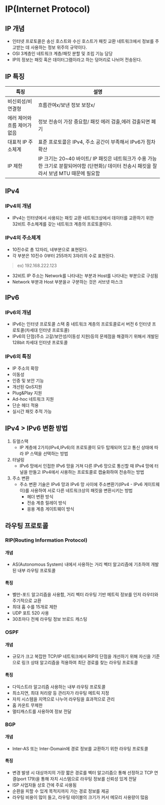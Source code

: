 # IP(Internet Protocol)

## IP 개념
* 인터넷 프로토콜은 송신 호스트와 수신 호스트가 패킷 교환 네트워크에서 정보를 주고받는 데 사용하는 정보 위주의 규약이다.
* OSI 3계층인 네트워크 계층/패킷 분할 및 조립 기능 담당
* IP의 정보는 패킷 혹은 데이터그램이라고 하는 덩어리로 나뉘어 전송된다.

## IP 특징
|특징| 설명               |
|---|------------------|
|비신뢰성/비연결형| 흐름관여x/보낸 정보 보장x/ |
|에러 제어와 흐름 제어가 없음|정보 전송이 가장 중요함/ 패킷 에러 검출,에러 검출되면 폐기|
| 대표적 IP 주소체계 | 표준 프로토콜은 IPv4, 주소 공간이 부족해서 IPv6가 점차 확산|
|IP 제한| IP 크기는 20~40 바이트/ IP 패킷은 네트워크가 수용 가능한 크기로 분할되어야함 (단편화)/ 데이터 전송시 패킷을 잘라서 보냄 MTU 때문에 필요함|

## IPv4
### IPv4의 개념
* IPv4는 인터넷에서 사용되는 패킷 교환 네트워크상에서 데이터를 교환하기 위한 32비트 주소체계를 갖는 네트워크 계층의 프로토콜이다.
### IPv4의 주소체계
* 10진수로 총 12자리, 네부분으로 표현된다.
* 각 부분은 10진수 0부터 255까지 3자리의 수로 표현된다.
>ex) 192.168.222.123
* 32비트 IP 주소는 Network를 나타내는 부분과 Host를 나타내는 부분으로 구성됨 
* Network 부분과 Host 부분을ㄹ 구분하는 것은 서브넷 마스크

## IPv6
### IPv6의 개념
* IPv6는 인터넷 프로토콜 스택 중 네트워크 계층의 프로토콜로서 버전 6 인터넷 프로토콜(차세대 인터넷 프로토콜)
* IPv6의 단점(주소 고갈/보안성/이동성 지원)등의 문제점을 해결하기 위해서 개발된 128bit 차세대 인터넷 프로토콜
### IPv6의 특징
* IP 주소의 확장
* 이동성
* 인증 및 보안 기능
* 개선된 QoS지원
* Plug&Play 지원
* Ad-hoc 네트워크 지원
* 단순 헤더 적용
* 실시간 패킷 추적 가능

## IPv4 > IPv6 변환 방법
1. 듀얼스택
   * IP 계층에 2가지(IPv4,IPv6)의 프로토콜이 모두 탑재되어 있고 통신 상태에 따라 IP 스택을 선택하는 방법
2. 터널링
   * IPv6 망에서 인접한 IPv6 망을 거쳐 다른 IPv6 망으로 통신할 때 IPv4 망에 터널을 만들고 IPv4에서 사용하는 프로토콜로 캡슐화하여 전송하는 방법
3. 주소 변환
   * 주소 변환 기술은 IPv6 망과 IPv6 망 사이에 주소변환기(IPv4 - IPv6 게이트웨이)를 사용하여 서로 다른 네트워크상의 패킷을 변환시키는 방법
     * 헤더 변환 방식
     * 전송 계층 릴레이 방식
     * 응용 계층 게이트웨이 방식

## 라우팅 프로토콜
### RIP(Routing Information Protocol)
#### 개념
* AS(Autonomous System) 내에서 사용하는 거리 벡터 알고리즘에 기초하여 개발된 내부 라우팅 프로토콜
#### 특징
* 벨만-포드 알고리즘을 사용함, 거리 벡터 라우팅 기반 메트릭 정보를 인저 라우터와 주기적으로 교환
* 최대 홉 수를 15개로 제한
* UDP 포트 520 사용
* 30초마다 전체 라우팅 정보 브로드 캐스팅
### OSPF
#### 개념
* 규모가 크고 복잡한 TCP/IP 네트워크에서 RIP의 단점을 개선하기 위해 자신을 기준으로 링크 상태 알고리즘을 적용하여 최단 경로를 찾는 라우팅 프로토콜
#### 특징
* 다익스트라 알고리즘 사용하는 내부 라우팅 프로토콜
* 최소지연, 최대 처리량 등 관리자가 라우팅 메트릭 지정
* 자치 시스템을 지역으로 나누어 라우팅을 효과적으로 관리
* 홉 카운트 무제한
* 멀티캐스트를 사용하여 정보 전달

### BGP
#### 개념
* Inter-AS 또는 Inter-Domain에 경로 정보를 교환하기 위한 라우팅 프로토콜
#### 특징
* 변경 발생 시 대상까지의 가장 짧은 경로를 벡터 알고리즘으 통해 선정하고 TCP 연결(port 179)을 통해 자치 시스템으로 라우팅 정보를 신뢰성 있게 전달
* ISP 사업자들 상호 간에 주로 사용됨
* 순환을 피할 수 있게 목적지까지 가는 경로 정보를 제공
* 라우팅 비용이 많이 들고, 라우팅 테이블의 크기가 커서 메모리 사용량이 많음
